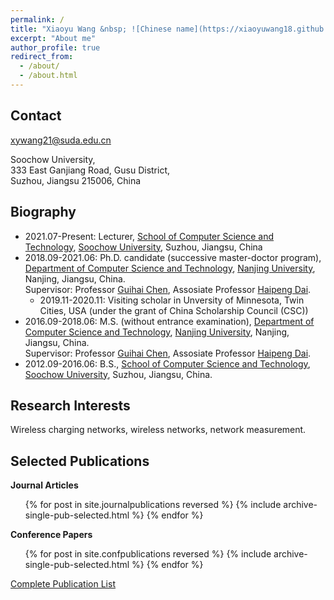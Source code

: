 ```yaml
---
permalink: /
title: "Xiaoyu Wang &nbsp; ![Chinese name](https://xiaoyuwang18.github.io/images/name.png)"
excerpt: "About me"
author_profile: true
redirect_from: 
  - /about/
  - /about.html
---
```


Contact
------
xywang21@suda.edu.cn

Soochow University,  
333 East Ganjiang Road, Gusu District,  
Suzhou, Jiangsu 215006, China

Biography
------
- 2021.07-Present: Lecturer, [School of Computer Science and Technology](http://scst.suda.edu.cn/), [Soochow University](http://www.suda.edu.cn/), Suzhou, Jiangsu, China
- 2018.09-2021.06: Ph.D. candidate (successive master-doctor program), [Department of Computer Science and Technology](http://cs.nju.edu.cn/), [Nanjing University](https://www.nju.edu.cn/), Nanjing, Jiangsu, China.  
Supervisor: Professor [Guihai Chen](http://cs.nju.edu.cn/gchen), Assosiate Professor [Haipeng Dai](http://cs.nju.edu.cn/daihp/).
	- 2019.11-2020.11: Visiting scholar in Unversity of Minnesota, Twin Cities, USA (under the grant of China Scholarship Council (CSC))
- 2016.09-2018.06: M.S. (without entrance examination), [Department of Computer Science and Technology](http://cs.nju.edu.cn/), [Nanjing University](https://www.nju.edu.cn/), Nanjing, Jiangsu, China.  
Supervisor: Professor [Guihai Chen](http://cs.nju.edu.cn/gchen), Assosiate Professor [Haipeng Dai](http://cs.nju.edu.cn/daihp/).
- 2012.09-2016.06: B.S., [School of Computer Science and Technology](http://scst.suda.edu.cn/), [Soochow University](http://www.suda.edu.cn/), Suzhou, Jiangsu, China.

Research Interests
------
Wireless charging networks, wireless networks, network measurement.

Selected Publications
------
**Journal Articles**
  <ol>
  {% for post in site.journalpublications reversed %}
    {% include archive-single-pub-selected.html %}
  {% endfor %}
  </ol>


**Conference Papers**
  <ol>
  {% for post in site.confpublications reversed %}
    {% include archive-single-pub-selected.html %}
  {% endfor %}
  </ol>

[Complete Publication List](https://xiaoyuwang18.github.io/publications/)

